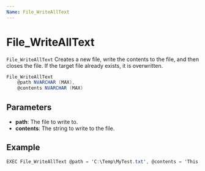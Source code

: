 ```yaml
---
Name: File_WriteAllText
---
```


# File_WriteAllText

`File_WriteAllText` Creates a new file, write the contents to the file, and then closes the file. If the target file already exists, it is overwritten.

```csharp
File_WriteAllText 
	@path NVARCHAR (MAX),
	@contents NVARCHAR (MAX)
```

## Parameters

 - **path**: The file to write to.
 - **contents**: The string to write to the file.

## Example

```csharp
EXEC File_WriteAllText @path = 'C:\Temp\MyTest.txt', @contents = 'This is a text'
```

